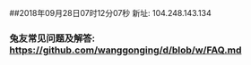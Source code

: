##2018年09月28日07时12分07秒 新址: 104.248.143.134
### 兔友常见问题及解答: https://github.com/wanggonging/d/blob/w/FAQ.md
